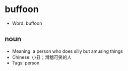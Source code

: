 # buffoon

- Word: buffoon

## noun

- Meaning: a person who does silly but amusing things
- Chinese: 小丑；滑稽可笑的人
- Tags: person

